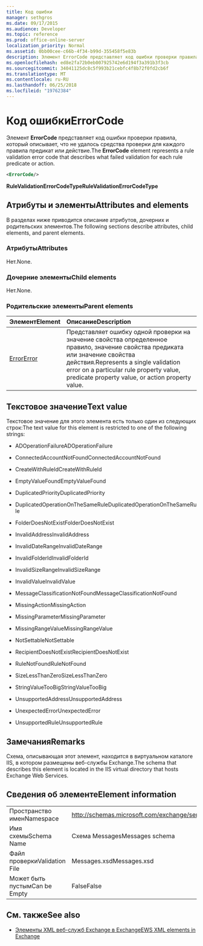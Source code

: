 ```yaml
---
title: Код ошибки
manager: sethgros
ms.date: 09/17/2015
ms.audience: Developer
ms.topic: reference
ms.prod: office-online-server
localization_priority: Normal
ms.assetid: 0bb00cee-c66b-4f34-b99d-355458f5e83b
description: Элемент ErrorCode представляет код ошибки проверки правила, который описывает, что не удалось средства проверки для каждого правила предикат или действие.
ms.openlocfilehash: ed8e2fa72b0eb007925742e6d194f3a391b3f3cb
ms.sourcegitcommit: 34041125dc8c5f993b21cebfc4f8b72f0fd2cb6f
ms.translationtype: MT
ms.contentlocale: ru-RU
ms.lasthandoff: 06/25/2018
ms.locfileid: "19762384"
---
```

# <a name="errorcode"></a><span data-ttu-id="5ff09-103">Код ошибки</span><span class="sxs-lookup"><span data-stu-id="5ff09-103">ErrorCode</span></span>

<span data-ttu-id="5ff09-104">Элемент **ErrorCode** представляет код ошибки проверки правила, который описывает, что не удалось средства проверки для каждого правила предикат или действие.</span><span class="sxs-lookup"><span data-stu-id="5ff09-104">The **ErrorCode** element represents a rule validation error code that describes what failed validation for each rule predicate or action.</span></span> 
  
```XML
<ErrorCode/>
```

 <span data-ttu-id="5ff09-105">**RuleValidationErrorCodeType**</span><span class="sxs-lookup"><span data-stu-id="5ff09-105">**RuleValidationErrorCodeType**</span></span>
## <a name="attributes-and-elements"></a><span data-ttu-id="5ff09-106">Атрибуты и элементы</span><span class="sxs-lookup"><span data-stu-id="5ff09-106">Attributes and elements</span></span>

<span data-ttu-id="5ff09-107">В разделах ниже приводится описание атрибутов, дочерних и родительских элементов.</span><span class="sxs-lookup"><span data-stu-id="5ff09-107">The following sections describe attributes, child elements, and parent elements.</span></span>
  
### <a name="attributes"></a><span data-ttu-id="5ff09-108">Атрибуты</span><span class="sxs-lookup"><span data-stu-id="5ff09-108">Attributes</span></span>

<span data-ttu-id="5ff09-109">Нет.</span><span class="sxs-lookup"><span data-stu-id="5ff09-109">None.</span></span>
  
### <a name="child-elements"></a><span data-ttu-id="5ff09-110">Дочерние элементы</span><span class="sxs-lookup"><span data-stu-id="5ff09-110">Child elements</span></span>

<span data-ttu-id="5ff09-111">Нет.</span><span class="sxs-lookup"><span data-stu-id="5ff09-111">None.</span></span>
  
### <a name="parent-elements"></a><span data-ttu-id="5ff09-112">Родительские элементы</span><span class="sxs-lookup"><span data-stu-id="5ff09-112">Parent elements</span></span>

|<span data-ttu-id="5ff09-113">**Элемент**</span><span class="sxs-lookup"><span data-stu-id="5ff09-113">**Element**</span></span>|<span data-ttu-id="5ff09-114">**Описание**</span><span class="sxs-lookup"><span data-stu-id="5ff09-114">**Description**</span></span>|
|:-----|:-----|
|[<span data-ttu-id="5ff09-115">Error</span><span class="sxs-lookup"><span data-stu-id="5ff09-115">Error</span></span>](error.md) <br/> |<span data-ttu-id="5ff09-116">Представляет ошибку одной проверки на значение свойства определенное правило, значение свойства предиката или значение свойства действия.</span><span class="sxs-lookup"><span data-stu-id="5ff09-116">Represents a single validation error on a particular rule property value, predicate property value, or action property value.</span></span>  <br/> |
   
## <a name="text-value"></a><span data-ttu-id="5ff09-117">Текстовое значение</span><span class="sxs-lookup"><span data-stu-id="5ff09-117">Text value</span></span>

<span data-ttu-id="5ff09-118">Текстовое значение для этого элемента есть только один из следующих строк:</span><span class="sxs-lookup"><span data-stu-id="5ff09-118">The text value for this element is restricted to one of the following strings:</span></span>
  
- <span data-ttu-id="5ff09-119">ADOperationFailure</span><span class="sxs-lookup"><span data-stu-id="5ff09-119">ADOperationFailure</span></span>
    
- <span data-ttu-id="5ff09-120">ConnectedAccountNotFound</span><span class="sxs-lookup"><span data-stu-id="5ff09-120">ConnectedAccountNotFound</span></span>
    
- <span data-ttu-id="5ff09-121">CreateWithRuleId</span><span class="sxs-lookup"><span data-stu-id="5ff09-121">CreateWithRuleId</span></span>
    
- <span data-ttu-id="5ff09-122">EmptyValueFound</span><span class="sxs-lookup"><span data-stu-id="5ff09-122">EmptyValueFound</span></span>
    
- <span data-ttu-id="5ff09-123">DuplicatedPriority</span><span class="sxs-lookup"><span data-stu-id="5ff09-123">DuplicatedPriority</span></span>
    
- <span data-ttu-id="5ff09-124">DuplicatedOperationOnTheSameRule</span><span class="sxs-lookup"><span data-stu-id="5ff09-124">DuplicatedOperationOnTheSameRule</span></span>
    
- <span data-ttu-id="5ff09-125">FolderDoesNotExist</span><span class="sxs-lookup"><span data-stu-id="5ff09-125">FolderDoesNotExist</span></span>
    
- <span data-ttu-id="5ff09-126">InvalidAddress</span><span class="sxs-lookup"><span data-stu-id="5ff09-126">InvalidAddress</span></span>
    
- <span data-ttu-id="5ff09-127">InvalidDateRange</span><span class="sxs-lookup"><span data-stu-id="5ff09-127">InvalidDateRange</span></span>
    
- <span data-ttu-id="5ff09-128">InvalidFolderId</span><span class="sxs-lookup"><span data-stu-id="5ff09-128">InvalidFolderId</span></span>
    
- <span data-ttu-id="5ff09-129">InvalidSizeRange</span><span class="sxs-lookup"><span data-stu-id="5ff09-129">InvalidSizeRange</span></span>
    
- <span data-ttu-id="5ff09-130">InvalidValue</span><span class="sxs-lookup"><span data-stu-id="5ff09-130">InvalidValue</span></span>
    
- <span data-ttu-id="5ff09-131">MessageClassificationNotFound</span><span class="sxs-lookup"><span data-stu-id="5ff09-131">MessageClassificationNotFound</span></span>
    
- <span data-ttu-id="5ff09-132">MissingAction</span><span class="sxs-lookup"><span data-stu-id="5ff09-132">MissingAction</span></span>
    
- <span data-ttu-id="5ff09-133">MissingParameter</span><span class="sxs-lookup"><span data-stu-id="5ff09-133">MissingParameter</span></span>
    
- <span data-ttu-id="5ff09-134">MissingRangeValue</span><span class="sxs-lookup"><span data-stu-id="5ff09-134">MissingRangeValue</span></span>
    
- <span data-ttu-id="5ff09-135">NotSettable</span><span class="sxs-lookup"><span data-stu-id="5ff09-135">NotSettable</span></span>
    
- <span data-ttu-id="5ff09-136">RecipientDoesNotExist</span><span class="sxs-lookup"><span data-stu-id="5ff09-136">RecipientDoesNotExist</span></span>
    
- <span data-ttu-id="5ff09-137">RuleNotFound</span><span class="sxs-lookup"><span data-stu-id="5ff09-137">RuleNotFound</span></span>
    
- <span data-ttu-id="5ff09-138">SizeLessThanZero</span><span class="sxs-lookup"><span data-stu-id="5ff09-138">SizeLessThanZero</span></span>
    
- <span data-ttu-id="5ff09-139">StringValueTooBig</span><span class="sxs-lookup"><span data-stu-id="5ff09-139">StringValueTooBig</span></span>
    
- <span data-ttu-id="5ff09-140">UnsupportedAddress</span><span class="sxs-lookup"><span data-stu-id="5ff09-140">UnsupportedAddress</span></span>
    
- <span data-ttu-id="5ff09-141">UnexpectedError</span><span class="sxs-lookup"><span data-stu-id="5ff09-141">UnexpectedError</span></span>
    
- <span data-ttu-id="5ff09-142">UnsupportedRule</span><span class="sxs-lookup"><span data-stu-id="5ff09-142">UnsupportedRule</span></span>
    
## <a name="remarks"></a><span data-ttu-id="5ff09-143">Замечания</span><span class="sxs-lookup"><span data-stu-id="5ff09-143">Remarks</span></span>

<span data-ttu-id="5ff09-144">Схема, описывающая этот элемент, находится в виртуальном каталоге IIS, в котором размещены веб-службы Exchange.</span><span class="sxs-lookup"><span data-stu-id="5ff09-144">The schema that describes this element is located in the IIS virtual directory that hosts Exchange Web Services.</span></span>
  
## <a name="element-information"></a><span data-ttu-id="5ff09-145">Сведения об элементе</span><span class="sxs-lookup"><span data-stu-id="5ff09-145">Element information</span></span>

|||
|:-----|:-----|
|<span data-ttu-id="5ff09-146">Пространство имен</span><span class="sxs-lookup"><span data-stu-id="5ff09-146">Namespace</span></span>  <br/> |http://schemas.microsoft.com/exchange/services/2006/messages  <br/> |
|<span data-ttu-id="5ff09-147">Имя схемы</span><span class="sxs-lookup"><span data-stu-id="5ff09-147">Schema Name</span></span>  <br/> |<span data-ttu-id="5ff09-148">Схема Messages</span><span class="sxs-lookup"><span data-stu-id="5ff09-148">Messages schema</span></span>  <br/> |
|<span data-ttu-id="5ff09-149">Файл проверки</span><span class="sxs-lookup"><span data-stu-id="5ff09-149">Validation File</span></span>  <br/> |<span data-ttu-id="5ff09-150">Messages.xsd</span><span class="sxs-lookup"><span data-stu-id="5ff09-150">Messages.xsd</span></span>  <br/> |
|<span data-ttu-id="5ff09-151">Может быть пустым</span><span class="sxs-lookup"><span data-stu-id="5ff09-151">Can be Empty</span></span>  <br/> |<span data-ttu-id="5ff09-152">False</span><span class="sxs-lookup"><span data-stu-id="5ff09-152">False</span></span>  <br/> |
   
## <a name="see-also"></a><span data-ttu-id="5ff09-153">См. также</span><span class="sxs-lookup"><span data-stu-id="5ff09-153">See also</span></span>



- [<span data-ttu-id="5ff09-154">Элементы XML веб-служб Exchange в Exchange</span><span class="sxs-lookup"><span data-stu-id="5ff09-154">EWS XML elements in Exchange</span></span>](ews-xml-elements-in-exchange.md)

